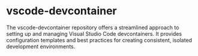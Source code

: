 # vscode-devcontainer
The vscode-devcontainer repository offers a streamlined approach to setting up and managing Visual Studio Code devcontainers. It provides configuration templates and best practices for creating consistent, isolated development environments.
